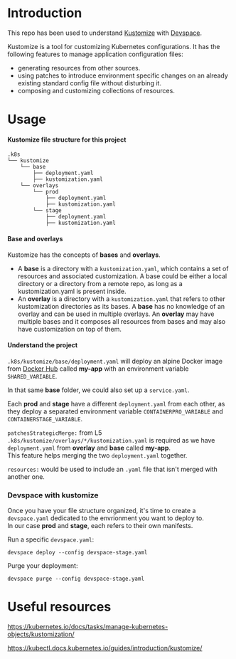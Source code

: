 # Introduction

This repo has been used to understand [Kustomize](https://kustomize.io/) with [Devspace](https://devspace.sh/).

Kustomize is a tool for customizing Kubernetes configurations. It has the following features to manage application configuration files:
* generating resources from other sources.
* using patches to introduce environment specific changes on an already existing standard config file without disturbing it.
* composing and customizing collections of resources.

# Usage

#### Kustomize file structure for this project
```
.k8s
└── kustomize
    └── base
        ├── deployment.yaml
        ├── kustomization.yaml
    └── overlays
        └── prod
            ├── deployment.yaml
            ├── kustomization.yaml
        └── stage
            ├── deployment.yaml
            ├── kustomization.yaml
```

#### Base and overlays
Kustomize has the concepts of **bases** and **overlays**.
* A **base** is a directory with a `kustomization.yaml`, which contains a set of resources and associated customization. A base could be either a local directory or a directory from a remote repo, as long as a kustomization.yaml is present inside.
* An **overlay** is a directory with a `kustomization.yaml` that refers to other kustomization directories as its bases. A **base** has no knowledge of an overlay and can be used in multiple overlays. An **overlay** may have multiple bases and it composes all resources from bases and may also have customization on top of them.

#### Understand the project
`.k8s/kustomize/base/deployment.yaml` will deploy an alpine Docker image from [Docker Hub](https://hub.docker.com/_/alpine/) called **my-app** with an environment variable  `SHARED_VARIABLE`.

In that same **base** folder, we could also set up a `service.yaml`.

Each **prod** and **stage** have a different `deployment.yaml` from each other, as they deploy a separated environment variable `CONTAINERPRO_VARIABLE` and `CONTAINERSTAGE_VARIABLE`.

`patchesStrategicMerge:` from L5 `.k8s/kustomize/overlays/*/kustomization.yaml` is required as we have `deployment.yaml` from **overlay** and **base** called **my-app**.<br/>
This feature helps merging the two `deployment.yaml` together.

`resources:` would be used to include an `.yaml` file that isn't merged with another one.<br/>

### Devspace with kustomize
Once you have your file structure organized, it's time to create a `devspace.yaml` dedicated to the envrionment you want to deploy to. <br/>
In our case **prod** and **stage**, each refers to their own manifests.

Run a specific `devspace.yaml`:
```
devspace deploy --config devspace-stage.yaml
```

Purge your deployment:
```
devspace purge --config devspace-stage.yaml
```

# Useful resources
https://kubernetes.io/docs/tasks/manage-kubernetes-objects/kustomization/

https://kubectl.docs.kubernetes.io/guides/introduction/kustomize/
